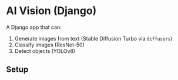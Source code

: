 # AI Vision (Django)
A Django app that can:
1) Generate images from text (Stable Diffusion Turbo via `diffusers`)
2) Classify images (ResNet-50)
3) Detect objects (YOLOv8)

## Setup
